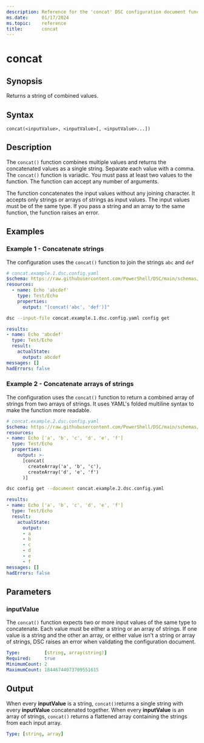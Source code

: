 ```yaml
---
description: Reference for the 'concat' DSC configuration document function
ms.date:     01/17/2024
ms.topic:    reference
title:       concat
---
```


# concat

## Synopsis

Returns a string of combined values.

## Syntax

```Syntax
concat(<inputValue>, <inputValue>[, <inputValue>...])
```

## Description

The `concat()` function combines multiple values and returns the concatenated values as a single
string. Separate each value with a comma. The `concat()` function is variadic. You must pass at
least two values to the function. The function can accept any number of arguments.

The function concatenates the input values without any joining character. It accepts only strings
or arrays of strings as input values. The input values must be of the same type. If you pass a
string and an array to the same function, the function raises an error.

## Examples

### Example 1 - Concatenate strings

The configuration uses the `concat()` function to join the strings `abc` and `def`

```yaml
# concat.example.1.dsc.config.yaml
$schema: https://raw.githubusercontent.com/PowerShell/DSC/main/schemas/2024/04/config/document.json
resources:
  - name: Echo 'abcdef'
    type: Test/Echo
    properties:
      output: "[concat('abc', 'def')]"
```

```bash
dsc --input-file concat.example.1.dsc.config.yaml config get
```

```yaml
results:
- name: Echo 'abcdef'
  type: Test/Echo
  result:
    actualState:
      output: abcdef
messages: []
hadErrors: false
```

### Example 2 - Concatenate arrays of strings

The configuration uses the `concat()` function to return a combined array of strings from two arrays of strings. It uses YAML's folded multiline syntax to make the function more readable.

```yaml
# concat.example.2.dsc.config.yaml
$schema: https://raw.githubusercontent.com/PowerShell/DSC/main/schemas/2024/04/config/document.json
resources:
- name: Echo ['a', 'b', 'c', 'd', 'e', 'f']
  type: Test/Echo
  properties:
    output: >-
      [concat(
        createArray('a', 'b', 'c'),
        createArray('d', 'e', 'f')
      )]
```

```bash
dsc config get --document concat.example.2.dsc.config.yaml
```

```yaml
results:
- name: Echo ['a', 'b', 'c', 'd', 'e', 'f']
  type: Test/Echo
  result:
    actualState:
      output:
      - a
      - b
      - c
      - d
      - e
      - f
messages: []
hadErrors: false
```

## Parameters

### inputValue

The `concat()` function expects two or more input values of the same type to concatenate. Each
value must be either a string or an array of strings. If one value is a string and the other an
array, or either value isn't a string or array of strings, DSC raises an error when validating the
configuration document.

```yaml
Type:         [string, array(string)]
Required:     true
MinimumCount: 2
MaximumCount: 18446744073709551615
```

## Output

When every **inputValue** is a string, `concat()`returns a single string with every **inputValue**
concatenated together. When every **inputValue** is an array of strings, `concat()` returns a
flattened array containing the strings from each input array.

```yaml
Type: [string, array]
```

<!-- Link reference definitions -->

